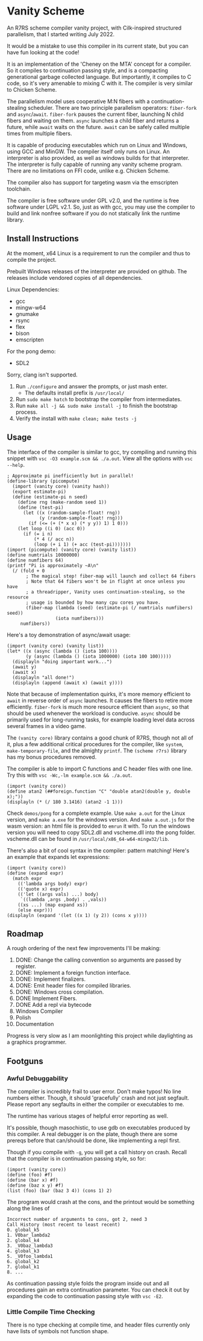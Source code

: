 # Vanity Scheme

An R7RS scheme compiler vanity project, with Cilk-inspired structured parallelism, that I started writing July 2022.

It would be a mistake to use this compiler in its current state, but you can have fun looking at the code!

It is an implementation of the 'Cheney on the MTA' concept for a compiler. So it compiles to continuation passing style, and is a compacting generational garbage collected language. But importantly, it compiles to C code, so it's very amenable to mixing C with it. The compiler is very similar to Chicken Scheme.

The parallelism model uses cooperative M:N fibers with a continuation-stealing scheduler. There are two principle parallelism operators: `fiber-fork` and `async`/`await`. `fiber-fork` pauses the current fiber, launching N child fibers and waiting on them. `async` launches a child fiber and returns a future, while `await` waits on the future. `await` can be safely called multiple times from multiple fibers.

It is capable of producing executables which run on Linux and Windows, using GCC and MinGW. The compiler itself only runs on Linux. An interpreter is also provided, as well as windows builds for that interpreter. The interpreter is fully capable of running any vanity scheme program. There are no limitations on FFI code, unlike e.g. Chicken Scheme.

The compiler also has support for targeting wasm via the emscripten toolchain.

The compiler is free software under GPL v2.0, and the runtime is free software under LGPL v2.1. So, just as with gcc, you may use the compiler to build and link nonfree software if you do not statically link the runtime library.

## Install Instructions

At the moment, x64 Linux is a requirement to run the compiler and thus to compile the project.

Prebuilt Windows releases of the interpreter are provided on github. The releases include vendored copies of all dependencies.

Linux Dependencies:
* gcc
* mingw-w64
* gnumake
* rsync
* flex
* bison
* emscripten

For the pong demo:
* SDL2

Sorry, clang isn't supported.

1. Run `./configure` and answer the prompts, or just mash enter.
	* The defaults install prefix is `/usr/local/`
3. Run `sudo make hatch` to bootstrap the compiler from intermediates.
4. Run `make all -j && sudo make install -j` to finish the bootstrap process.
5. Verify the install with `make clean; make tests -j`

## Usage

The interface of the compiler is similar to gcc, try compiling and running this snippet with `vsc -O3 example.scm && ./a.out`. View all the options with `vsc --help`.

```
; Approximate pi inefficiently but in parallel!
(define-library (picompute)
  (import (vanity core) (vanity hash))
  (export estimate-pi)
  (define (estimate-pi n seed)
    (define rng (make-random seed 1))
    (define (test-pi)
      (let ((x (random-sample-float! rng))
            (y (random-sample-float! rng)))
        (if (<= (+ (* x x) (* y y)) 1) 1 0)))
    (let loop ((i 0) (acc 0))
      (if (= i n)
          (* 4 (/ acc n))
          (loop (+ i 1) (+ acc (test-pi)))))))
(import (picompute) (vanity core) (vanity list))
(define numtrials 10000000)
(define numfibers 64)
(printf "Pi is approximately ~A\n"
  (/ (fold + 0
       ; The magical step! fiber-map will launch and collect 64 fibers
       ; Note that 64 fibers won't be in flight at once unless you have
       ; a threadripper, Vanity uses continuation-stealing, so the resource
       ; usage is bounded by how many cpu cores you have.
       (fiber-map (lambda (seed) (estimate-pi (/ numtrials numfibers) seed))
                  (iota numfibers)))
     numfibers))
```

Here's a toy demonstration of async/await usage:

```
(import (vanity core) (vanity list))
(let* ((x (async (lambda () (iota 100))))
       (y (async (lambda () (iota 1000000) (iota 100 100)))))
  (displayln "doing important work...")
  (await y)
  (await x)
  (displayln "all done!")
  (displayln (append (await x) (await y))))
```

Note that because of implementation quirks, it's more memory efficient to `await` in reverse order of `async` launches. It causes the fibers to retire more efficiently. `fiber-fork` is much more resource efficient than `async`, so that should be used whenever the workload is conducive. `async` should be primarily used for long-running tasks, for example loading level data across several frames in a video game.

The `(vanity core)` library contains a good chunk of R7RS, though not all of it, plus a few additional critical procedures for the compiler, like `system`, `make-temporary-file`, and the almighty `printf`. The `(scheme r7rs)` library has my bonus procedures removed.

The compiler is able to import C functions and C header files with one line. Try this with `vsc -Wc,-lm example.scm && ./a.out`.

```
(import (vanity core))
(define atan2 (##foreign.function "C" "double atan2(double y, double x);"))
(displayln (* (/ 180 3.1416) (atan2 -1 1)))
```

Check `demos/pong` for a complete example. Use `make a.out` for the Linux version, and `make a.exe` for the windows version. And `make a.out.js` for the wasm version: an html file is provided to `emrun` it with. To run the windows version you will need to copy SDL2.dll and vscheme.dll into the pong folder. vscheme.dll can be found in `/usr/local/x86_64-w64-mingw32/lib`.

There's also a bit of cool syntax in the compiler: pattern matching! Here's an example that expands let expressions:

```
(import (vanity core))
(define (expand expr)
  (match expr
    (('lambda args body) expr)
    (('quote x) expr)
    (('let ((args vals) ...) body) 
     `((lambda ,args ,body) . ,vals))
    ((xs ...) (map expand xs))
    (else expr)))
(displayln (expand '(let ((x 1) (y 2)) (cons x y))))
```

## Roadmap

A rough ordering of the next few improvements I'll be making:

1. DONE: Change the calling convention so arguments are passed by register.
2. DONE: Implement a foreign function interface.
3. DONE: Implement finalizers.
4. DONE: Emit header files for compiled libraries.
5. DONE: Windows cross compilation.
6. DONE Implement Fibers.
7. DONE Add a repl via bytecode
8. Windows Compiler
9. Polish
10. Documentation

Progress is very slow as I am moonlighting this project while daylighting as a graphics programmer.

## Footguns

### Awful Debuggability

The compiler is incredibly frail to user error. Don't make typos! No line numbers either. Though, it should 'gracefully' crash and not just segfault. Please report any segfaults in either the compiler or executables to me.

The runtime has various stages of helpful error reporting as well.

It's possible, though masochistic, to use gdb on executables produced by this compiler. A real debugger is on the plate, though there are some prereqs before that can/should be done, like implementing a repl first.

Though if you compile with `-g`, you will get a call history on crash. Recall that the compiler is in continuation passing style, so for:

```
(import (vanity core))
(define (foo) #f)
(define (bar x) #f)
(define (baz x y) #f)
(list (foo) (bar (baz 3 4)) (cons 1) 2)
```

The program would crash at the cons, and the printout would be something along the lines of

```
Incorrect number of arguments to cons, got 2, need 3
Call History (most recent to least recent)
0. global_k5
1. V0bar_lambda2
2. global_k4
3. _V0baz_lambda3
4. global_k3
5. _V0foo_lambda1
6. global_k2
7. global_k1
8. ...
```

As continuation passing style folds the program inside out and all procedures gain an extra continuation parameter.  You can check it out by expanding the code to continuation passing style with `vsc -E2`.

### Little Compile Time Checking

There is no type checking at compile time, and header files currently only have lists of symbols not function shape.
